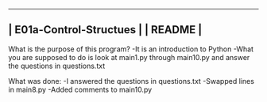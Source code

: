  -----------------------------------------------------
|            E01a-Control-Structues                   |
|                   README                            |
 -----------------------------------------------------
What is the purpose of this program?
-It is an introduction to Python
-What you are supposed to do is look at main1.py through main10.py and answer the questions in questions.txt

What was done:
-I answered the questions in questions.txt 
-Swapped lines in main8.py
-Added comments to main10.py